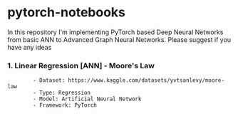 # pytorch-notebooks

In this repository I'm implementing PyTorch based Deep Neural Networks from basic ANN to Advanced Graph Neural Networks. Please suggest if you have any ideas

### 1. Linear Regression [ANN] - Moore's Law
            - Dataset: https://www.kaggle.com/datasets/yvtsanlevy/moore-law
            - Type: Regression
            - Model: Artificial Neural Network
            - Framework: PyTorch